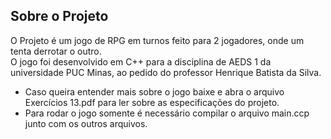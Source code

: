 
<!-- ABOUT THE PROJECT -->
## Sobre o Projeto

O Projeto é um jogo de RPG em turnos feito para 2 jogadores, onde um tenta derrotar o outro.  
O jogo foi desenvolvido em C++ para a disciplina de AEDS 1 da universidade PUC Minas, ao pedido do professor Henrique Batista da Silva.

* Caso queira entender mais sobre o jogo baixe e abra o arquivo Exercícios 13.pdf para ler sobre as especificações do projeto.
* Para rodar o jogo somente é necessário compilar o arquivo main.ccp junto com os outros arquivos.

